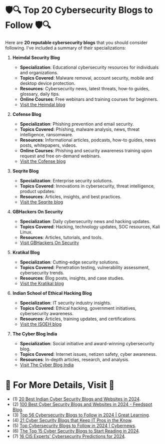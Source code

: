 # 🛡️🔍 Top 20 Cybersecurity Blogs to Follow 🛡️🔍

Here are **20 reputable cybersecurity blogs** that you should consider following. I've included a summary of their specializations:

1. **Heimdal Security Blog**
   - **Specialization**: Educational cybersecurity resources for individuals and organizations.
   - **Topics Covered**: Malware removal, account security, mobile and desktop device protection.
   - **Resources**: Cybersecurity news, latest threats, how-to guides, glossary, daily tips.
   - **Online Courses**: Free webinars and training courses for beginners.
   - [Visit the Heimdal blog](https://heimdalsecurity.com/blog)

2. **Cofense Blog**
   - **Specialization**: Phishing prevention and email security.
   - **Topics Covered**: Phishing, malware analysis, news, threat intelligence, ransomware.
   - **Resources**: Informational articles, podcasts, how-to guides, news posts, whitepapers, videos.
   - **Online Courses**: Phishing and security awareness training upon request and free on-demand webinars.
   - [Visit the Cofense blog](https://cofense.com/blog)

3. **Seqrite Blog**
   - **Specialization**: Enterprise security solutions.
   - **Topics Covered**: Innovations in cybersecurity, threat intelligence, product updates.
   - **Resources**: Articles, insights, and best practices.
   - [Visit the Seqrite blog](https://www.seqrite.com/blog)

4. **GBHackers On Security**
   - **Specialization**: Daily cybersecurity news and hacking updates.
   - **Topics Covered**: Hacking, technology updates, SOC resources, Kali Linux.
   - **Resources**: Articles, tutorials, and tools.
   - [Visit GBHackers On Security](https://www.gbhackers.com)

5. **Kratikal Blog**
   - **Specialization**: Cutting-edge security solutions.
   - **Topics Covered**: Penetration testing, vulnerability assessment, cybersecurity trends.
   - **Resources**: Blog posts, insights, and case studies.
   - [Visit the Kratikal blog](https://www.kratikal.com/blog)

6. **Indian School of Ethical Hacking Blog**
   - **Specialization**: IT security industry insights.
   - **Topics Covered**: Ethical hacking, government initiatives, cybersecurity awareness.
   - **Resources**: Articles, training updates, and certifications.
   - [Visit the ISOEH blog](https://www.isoeh.com/exclusive-blog.html)

7. **The Cyber Blog India**
   - **Specialization**: Social initiative and award-winning cybersecurity blog.
   - **Topics Covered**: Internet issues, netizen safety, cyber awareness.
   - **Resources**: In-depth articles, research, and analysis.
   - [Visit The Cyber Blog India](https://www.cyberblogindia.in/)

# 🧧 For More Details, Visit 🧧

- (1) [20 Best Indian Cyber Security Blogs and Websites in 2024](https://blog.feedspot.in/indian_cyber_security_blogs/).
- (2) [100 Best Cyber Security Blogs and Websites in 2024 - Feedspot Blog](https://tech.feedspot.com/cyber_security_blogs/).
- (3) [Top 56 Cybersecurity Blogs to Follow in 2024 | Great Learning](https://www.mygreatlearning.com/blog/top-blogs-to-follow-to-learn-cybersecurity/).
- (4) [21 Cyber Security Blogs that Keep IT Pros in the Know](https://www.rasmussen.edu/degrees/technology/blog/top-cyber-security-blogs/).
- (5) [Top Cybersecurity Blogs to Follow in 2024 | Cybernews](https://cybernews.com/resources/top-cybersecurity-blogs/).
- (6) [The Top 15 Cyber Security Blogs to Start Reading in 2024](https://www.stationx.net/cyber-security-blogs/).
- (7) [16 CIS Experts' Cybersecurity Predictions for 2024](https://www.cisecurity.org/insights/blog/16-cis-experts-cybersecurity-predictions-for-2024).

